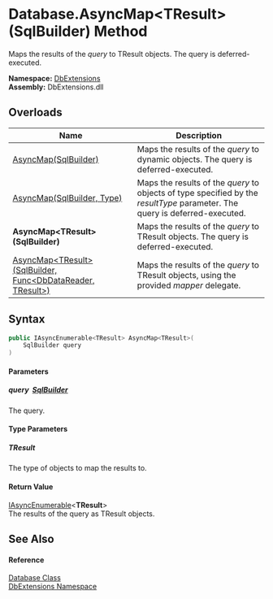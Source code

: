Database.AsyncMap&lt;TResult>(SqlBuilder) Method
================================================
Maps the results of the *query* to TResult objects. The query is deferred-executed.
  
**Namespace:** [DbExtensions][1]  
**Assembly:** DbExtensions.dll

Overloads
---------

| Name                                                                  | Description                                                                                                                 |
| --------------------------------------------------------------------- | --------------------------------------------------------------------------------------------------------------------------- |
| [AsyncMap(SqlBuilder)][2]                                             | Maps the results of the *query* to dynamic objects. The query is deferred-executed.                                         |
| [AsyncMap(SqlBuilder, Type)][3]                                       | Maps the results of the *query* to objects of type specified by the *resultType* parameter. The query is deferred-executed. |
| **AsyncMap&lt;TResult>(SqlBuilder)**                                  | Maps the results of the *query* to TResult objects. The query is deferred-executed.                                         |
| [AsyncMap&lt;TResult>(SqlBuilder, Func&lt;DbDataReader, TResult>)][4] | Maps the results of the *query* to TResult objects, using the provided *mapper* delegate.                                   |


Syntax
------

```csharp
public IAsyncEnumerable<TResult> AsyncMap<TResult>(
	SqlBuilder query
)

```

#### Parameters

##### *query*  [SqlBuilder][5]
The query.

#### Type Parameters

##### *TResult*
The type of objects to map the results to.

#### Return Value
[IAsyncEnumerable][6]&lt;**TResult**>  
The results of the query as TResult objects.

See Also
--------

#### Reference
[Database Class][7]  
[DbExtensions Namespace][1]  

[1]: ../README.md
[2]: AsyncMap.md
[3]: AsyncMap_1.md
[4]: AsyncMap__1_1.md
[5]: ../SqlBuilder/README.md
[6]: https://learn.microsoft.com/dotnet/api/system.collections.generic.iasyncenumerable-1
[7]: README.md